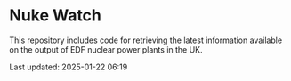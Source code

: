 # Nuke Watch

This repository includes code for retrieving the latest information available on the output of EDF nuclear power plants in the UK.

Last updated: 2025-01-22 06:19